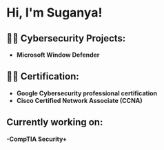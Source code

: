 <h1>Hi, I'm Suganya! 

<h2>👨‍💻 Cybersecurity Projects:</h2>

- <b>Microsoft Window Defender </b>

<h2> 👨‍💻 Certification:</h2>

- <b> Google Cybersecurity professional certification
- <b> Cisco Certified Network Associate (CCNA)

<h2> Currently working on:</h2>

   -CompTIA Security+


